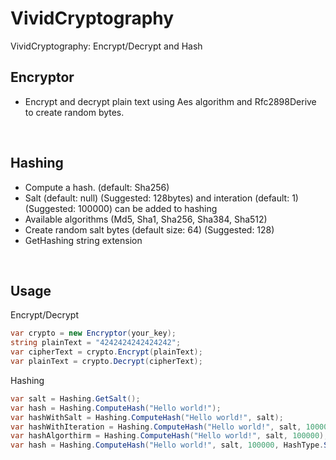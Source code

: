 # VividCryptography
VividCryptography: Encrypt/Decrypt and Hash

## Encryptor
- Encrypt and decrypt plain text using Aes algorithm and Rfc2898Derive to create random bytes.


<br>

## Hashing

- Compute a hash. (default: Sha256)
- Salt (default: null) (Suggested: 128bytes) and interation (default: 1) (Suggested: 100000) can be added to hashing
- Available algorithms (Md5, Sha1, Sha256, Sha384, Sha512)
- Create random salt bytes (default size: 64) (Suggested: 128)
- GetHashing string extension

<br>

## Usage

Encrypt/Decrypt
```csharp
var crypto = new Encryptor(your_key);
string plainText = "4242424242424242";
var cipherText = crypto.Encrypt(plainText);
var plainText = crypto.Decrypt(cipherText);
```

Hashing
```csharp
var salt = Hashing.GetSalt();
var hash = Hashing.ComputeHash("Hello world!");
var hashWithSalt = Hashing.ComputeHash("Hello world!", salt);
var hashWithIteration = Hashing.ComputeHash("Hello world!", salt, 100000);
var hashAlgorthirm = Hashing.ComputeHash("Hello world!", salt, 100000);
var hash = Hashing.ComputeHash("Hello world!", salt, 100000, HashType.Sha512);
```